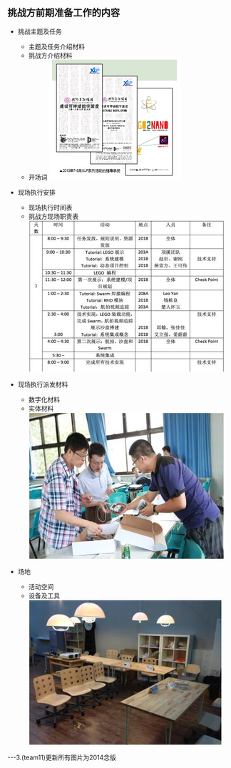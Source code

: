 ## 挑战方前期准备工作的内容

* 挑战主题及任务
	* 主题及任务介绍材料
	* 挑战方介绍材料
	* 开场词
![0](../assets/challenger_preparation/challenge_team_preparation_work/00.jpg)
* 现场执行安排
	* 现场执行时间表
	* 挑战方现场职责表
![0](../assets/challenger_preparation/challenge_team_preparation_work/01.jpg)

* 现场执行派发材料
	* 数字化材料
	* 实体材料
![0](../assets/challenger_preparation/challenge_team_preparation_work/02.jpg)

* 场地
	* 活动空间
	* 设备及工具
![0](../assets/challenger_preparation/challenge_team_preparation_work/03.jpg)


---3.(team11)更新所有图片为2014念版
